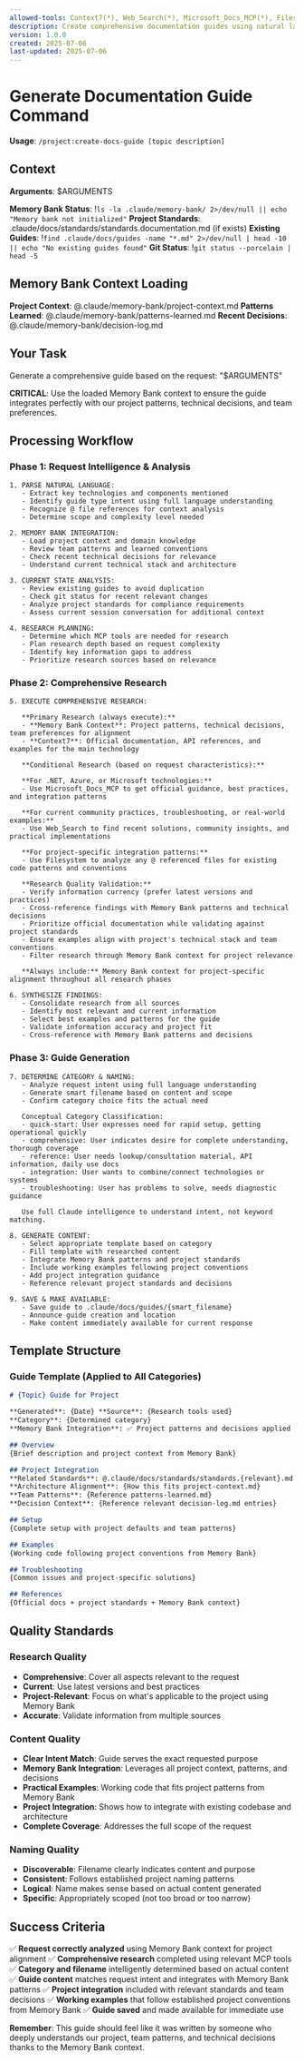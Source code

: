 ```yaml
---
allowed-tools: Context7(*), Web_Search(*), Microsoft_Docs_MCP(*), Filesystem(*), Memory_Bank(*)
description: Create comprehensive documentation guides using natural language requests with intelligent research and memory bank integration
version: 1.0.0
created: 2025-07-06
last-updated: 2025-07-06
---
```


# Generate Documentation Guide Command

**Usage**: `/project:create-docs-guide [topic description]`

## Context

**Arguments**: $ARGUMENTS

**Memory Bank Status**: !`ls -la .claude/memory-bank/ 2>/dev/null || echo "Memory bank not initialized"`
**Project Standards**: .claude/docs/standards/standards.documentation.md (if exists)
**Existing Guides**: !`find .claude/docs/guides -name "*.md" 2>/dev/null | head -10 || echo "No existing guides found"`
**Git Status**: !`git status --porcelain | head -5`

## Memory Bank Context Loading

**Project Context**: @.claude/memory-bank/project-context.md
**Patterns Learned**: @.claude/memory-bank/patterns-learned.md
**Recent Decisions**: @.claude/memory-bank/decision-log.md

## Your Task

Generate a comprehensive guide based on the request: "$ARGUMENTS"

**CRITICAL**: Use the loaded Memory Bank context to ensure the guide integrates perfectly with our project patterns, technical decisions, and team preferences.

## Processing Workflow

### Phase 1: Request Intelligence & Analysis
```
1. PARSE NATURAL LANGUAGE:
   - Extract key technologies and components mentioned
   - Identify guide type intent using full language understanding
   - Recognize @ file references for context analysis
   - Determine scope and complexity level needed

2. MEMORY BANK INTEGRATION:
   - Load project context and domain knowledge
   - Review team patterns and learned conventions
   - Check recent technical decisions for relevance
   - Understand current technical stack and architecture

3. CURRENT STATE ANALYSIS:
   - Review existing guides to avoid duplication
   - Check git status for recent relevant changes
   - Analyze project standards for compliance requirements
   - Assess current session conversation for additional context

4. RESEARCH PLANNING:
   - Determine which MCP tools are needed for research
   - Plan research depth based on request complexity
   - Identify key information gaps to address
   - Prioritize research sources based on relevance
```

### Phase 2: Comprehensive Research
```
5. EXECUTE COMPREHENSIVE RESEARCH:
   
   **Primary Research (always execute):**
   - **Memory Bank Context**: Project patterns, technical decisions, team preferences for alignment
   - **Context7**: Official documentation, API references, and examples for the main technology
   
   **Conditional Research (based on request characteristics):**
   
   **For .NET, Azure, or Microsoft technologies:**
   - Use Microsoft_Docs_MCP to get official guidance, best practices, and integration patterns
   
   **For current community practices, troubleshooting, or real-world examples:**
   - Use Web_Search to find recent solutions, community insights, and practical implementations
   
   **For project-specific integration patterns:**
   - Use Filesystem to analyze any @ referenced files for existing code patterns and conventions
   
   **Research Quality Validation:**
   - Verify information currency (prefer latest versions and practices)
   - Cross-reference findings with Memory Bank patterns and technical decisions
   - Prioritize official documentation while validating against project standards
   - Ensure examples align with project's technical stack and team conventions
   - Filter research through Memory Bank context for project relevance
   
   **Always include:** Memory Bank context for project-specific alignment throughout all research phases

6. SYNTHESIZE FINDINGS:
   - Consolidate research from all sources
   - Identify most relevant and current information
   - Select best examples and patterns for the guide
   - Validate information accuracy and project fit
   - Cross-reference with Memory Bank patterns and decisions
```

### Phase 3: Guide Generation
```
7. DETERMINE CATEGORY & NAMING:
   - Analyze request intent using full language understanding
   - Generate smart filename based on content and scope
   - Confirm category choice fits the actual need
   
   Conceptual Category Classification:
   - quick-start: User expresses need for rapid setup, getting operational quickly
   - comprehensive: User indicates desire for complete understanding, thorough coverage  
   - reference: User needs lookup/consultation material, API information, daily use docs
   - integration: User wants to combine/connect technologies or systems
   - troubleshooting: User has problems to solve, needs diagnostic guidance
   
   Use full Claude intelligence to understand intent, not keyword matching.

8. GENERATE CONTENT:
   - Select appropriate template based on category
   - Fill template with researched content
   - Integrate Memory Bank patterns and project standards
   - Include working examples following project conventions
   - Add project integration guidance
   - Reference relevant project standards and decisions

9. SAVE & MAKE AVAILABLE:
   - Save guide to .claude/docs/guides/{smart_filename}
   - Announce guide creation and location
   - Make content immediately available for current response
```

## Template Structure

### Guide Template (Applied to All Categories)
```markdown
# {Topic} Guide for Project

**Generated**: {Date} **Source**: {Research tools used}
**Category**: {Determined category}
**Memory Bank Integration**: ✅ Project patterns and decisions applied

## Overview
{Brief description and project context from Memory Bank}

## Project Integration  
**Related Standards**: @.claude/docs/standards/standards.{relevant}.md
**Architecture Alignment**: {How this fits project-context.md}
**Team Patterns**: {Reference patterns-learned.md}
**Decision Context**: {Reference relevant decision-log.md entries}

## Setup
{Complete setup with project defaults and team patterns}

## Examples
{Working code following project conventions from Memory Bank}

## Troubleshooting
{Common issues and project-specific solutions}

## References
{Official docs + project standards + Memory Bank context}
```

## Quality Standards

### Research Quality
- **Comprehensive**: Cover all aspects relevant to the request
- **Current**: Use latest versions and best practices
- **Project-Relevant**: Focus on what's applicable to the project using Memory Bank
- **Accurate**: Validate information from multiple sources

### Content Quality  
- **Clear Intent Match**: Guide serves the exact requested purpose
- **Memory Bank Integration**: Leverages all project context, patterns, and decisions
- **Practical Examples**: Working code that fits project patterns from Memory Bank
- **Project Integration**: Shows how to integrate with existing codebase and architecture
- **Complete Coverage**: Addresses the full scope of the request

### Naming Quality
- **Discoverable**: Filename clearly indicates content and purpose
- **Consistent**: Follows established project naming patterns
- **Logical**: Name makes sense based on actual content generated
- **Specific**: Appropriately scoped (not too broad or too narrow)

## Success Criteria
✅ **Request correctly analyzed** using Memory Bank context for project alignment
✅ **Comprehensive research** completed using relevant MCP tools  
✅ **Category and filename** intelligently determined based on actual content
✅ **Guide content** matches request intent and integrates with Memory Bank patterns
✅ **Project integration** included with relevant standards and team decisions
✅ **Working examples** that follow established project conventions from Memory Bank
✅ **Guide saved** and made available for immediate use

**Remember**: This guide should feel like it was written by someone who deeply understands our project, team patterns, and technical decisions thanks to the Memory Bank context.
